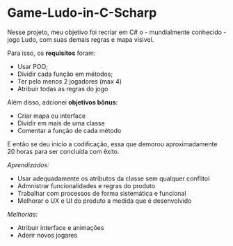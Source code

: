 # Game-Ludo-in-C-Scharp
Nesse projeto, meu objetivo foi recriar em C# o - mundialmente conhecido - jogo Ludo, com suas demais regras e mapa vísivel. 

Para isso, os __requisitos__ foram:
- Usar POO;
- Dividir cada função em métodos;
- Ter pelo menos 2 jogadores (max 4)
- Atribuir todas as regras do jogo

Além disso, adcionei __objetivos bônus__:
- Criar mapa ou interface
- Dividir em mais de uma classe
- Comentar a função de cada método

E então se deu inicio a codificação, essa que demorou aproximadamente 20 horas para ser concluída com êxito.

*Aprendizados:*
- Usar adequadamente os atributos da classe sem qualquer conflitoi
- Admnistrar funcionalidades e regras do produto
- Trabalhar com processos de forma sistemática e funcional
- Melhorar o UX e UI do produto a medida que é desenvolvido

*Melhorias:*
- Atribuir interface e animações
- Aderir novos jogares
